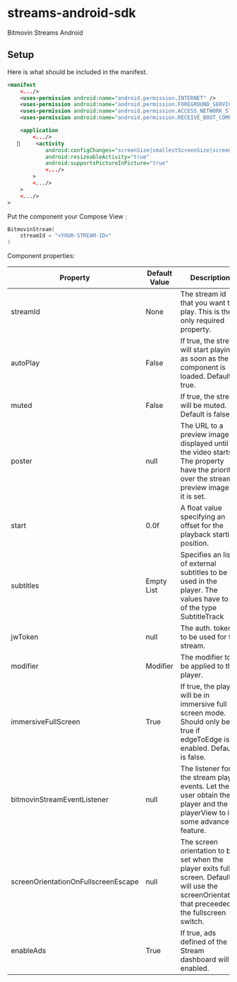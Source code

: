 # streams-android-sdk
Bitmovin Streams Android 

## Setup

Here is what should be included in the manifest.

```xml
<manifest
    <.../>
    <uses-permission android:name="android.permission.INTERNET" />
    <uses-permission android:name="android.permission.FOREGROUND_SERVICE" />
    <uses-permission android:name="android.permission.ACCESS_NETWORK_STATE" />
    <uses-permission android:name="android.permission.RECEIVE_BOOT_COMPLETED" />

    <application
        <.../>
   ∏     <activity
            android:configChanges="screenSize|smallestScreenSize|screenLayout|orientation"
            android:resizeableActivity="true"
            android:supportsPictureInPicture="true"
            <.../>
        >
        <.../>
    >
    <.../>
>
```
Put the component your Compose View :
```kotlin
BitmovinStream(
    streamId = "<YOUR-STREAM-ID>"
)
```

Component properties:

| Property  | Default Value | Description                                                                                                                                            |
|-----------|---------------|--------------------------------------------------------------------------------------------------------------------------------------------------------|
| streamId  | None          | The stream id that you want to play. This is the only required property.                                                                               |
| autoPlay  | False         | If true, the stream will start playing as soon as the component is loaded. Default is true.                                                            |
| muted     | False         | If true, the stream will be muted. Default is false.                                                                                                   |
| poster    | null          | The URL to a preview image displayed until the video starts. The property have the priority over the stream preview image if it is set.                |
| start     | 0.0f          | A float value specifying an offset for the playback starting position.                                                                                 |
| subtitles | Empty List    | Specifies an list of external subtitles to be used in the player. The values have to be of the type SubtitleTrack |
| jwToken   | null          | The auth. token to be used for the stream.                                                                                                                   |
| modifier  | Modifier      | The modifier to be applied to the player.                                                                                                                |
| immersiveFullScreen | True | If true, the player will be in immersive full screen mode. Should only be true if edgeToEdge is enabled. Default is false.                           |
| bitmovinStreamEventListener | null | The listener for the stream player events. Let the user obtain the player and the playerView to init some advanced feature.                                                                                                                     |
| screenOrientationOnFullscreenEscape | null | The screen orientation to be set when the player exits full screen. Default it will use the screenOrientation that preceeded the fullscreen switch. |
| enableAds | True | If true, ads defined of the Stream dashboard will be enabled.